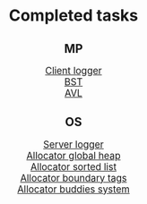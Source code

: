 <head>
</head>
<body>
    <h1 align="center">Completed tasks</h1>
    <h2 align="center">MP</h2>
    <div align="center">
            <big><a href="https://github.com/je11yy/mp_os/tree/Vlasova/logger/client_logger">Client logger</a></big><br>
            <big><a href="https://github.com/je11yy/mp_os/tree/Vlasova/associative_container/search_tree/binary_search_tree/include">BST</a></big><br>
            <big><a href="https://github.com/je11yy/mp_os/tree/Vlasova/associative_container/search_tree/binary_search_tree/AVL_tree">AVL</a></big><br>
    </div>
    <h2 align="center">OS</h2>
    <div align="center">
            <big><a href="https://github.com/je11yy/mp_os/tree/Vlasova/logger/server_logger">Server logger</a></big><br>
            <big><a href="https://github.com/je11yy/mp_os/tree/Vlasova/allocator/allocator_global_heap">Allocator global heap</a></big><br>
            <big><a href="https://github.com/je11yy/mp_os/tree/Vlasova/allocator/allocator_sorted_list">Allocator sorted list</a></big><br>
            <big><a href="https://github.com/je11yy/mp_os/tree/Vlasova/allocator/allocator_boundary_tagsr">Allocator boundary tags</a></big><br>
            <big><a href="https://github.com/je11yy/mp_os/tree/Vlasova/allocator/allocator_buddies_system">Allocator buddies system</a></big><br>
    </div>
</body>